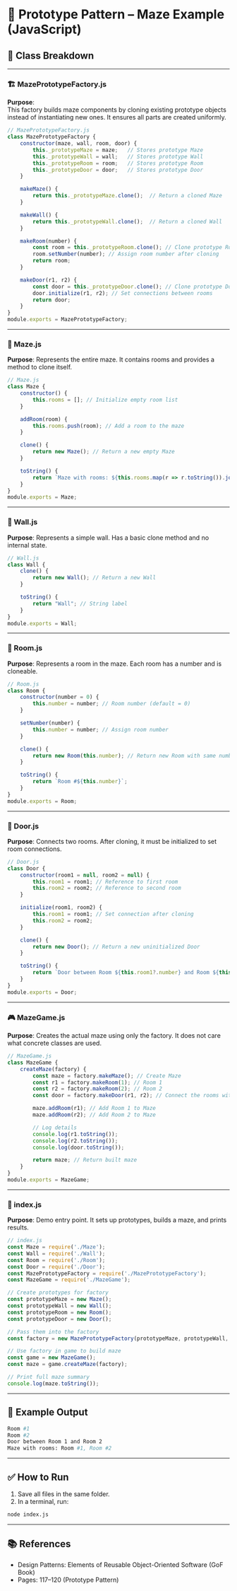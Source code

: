 # 🧬 Prototype Pattern – Maze Example (JavaScript)

## 🧱 Class Breakdown

---

### 🏗️ MazePrototypeFactory.js

**Purpose**:  
This factory builds maze components by cloning existing prototype objects instead of instantiating new ones. It ensures all parts are created uniformly.

```javascript
// MazePrototypeFactory.js
class MazePrototypeFactory {
    constructor(maze, wall, room, door) {
        this._prototypeMaze = maze;   // Stores prototype Maze
        this._prototypeWall = wall;   // Stores prototype Wall
        this._prototypeRoom = room;   // Stores prototype Room
        this._prototypeDoor = door;   // Stores prototype Door
    }

    makeMaze() {
        return this._prototypeMaze.clone();  // Return a cloned Maze
    }

    makeWall() {
        return this._prototypeWall.clone();  // Return a cloned Wall
    }

    makeRoom(number) {
        const room = this._prototypeRoom.clone(); // Clone prototype Room
        room.setNumber(number); // Assign room number after cloning
        return room;
    }

    makeDoor(r1, r2) {
        const door = this._prototypeDoor.clone(); // Clone prototype Door
        door.initialize(r1, r2); // Set connections between rooms
        return door;
    }
}
module.exports = MazePrototypeFactory;
````

---

### 🧱 Maze.js

**Purpose**:
Represents the entire maze. It contains rooms and provides a method to clone itself.

```javascript
// Maze.js
class Maze {
    constructor() {
        this.rooms = []; // Initialize empty room list
    }

    addRoom(room) {
        this.rooms.push(room); // Add a room to the maze
    }

    clone() {
        return new Maze(); // Return a new empty Maze
    }

    toString() {
        return `Maze with rooms: ${this.rooms.map(r => r.toString()).join(", ")}`;
    }
}
module.exports = Maze;
```

---

### 🧱 Wall.js

**Purpose**:
Represents a simple wall. Has a basic clone method and no internal state.

```javascript
// Wall.js
class Wall {
    clone() {
        return new Wall(); // Return a new Wall
    }

    toString() {
        return "Wall"; // String label
    }
}
module.exports = Wall;
```

---

### 🧱 Room.js

**Purpose**:
Represents a room in the maze. Each room has a number and is cloneable.

```javascript
// Room.js
class Room {
    constructor(number = 0) {
        this.number = number; // Room number (default = 0)
    }

    setNumber(number) {
        this.number = number; // Assign room number
    }

    clone() {
        return new Room(this.number); // Return new Room with same number
    }

    toString() {
        return `Room #${this.number}`;
    }
}
module.exports = Room;
```

---

### 🚪 Door.js

**Purpose**:
Connects two rooms. After cloning, it must be initialized to set room connections.

```javascript
// Door.js
class Door {
    constructor(room1 = null, room2 = null) {
        this.room1 = room1; // Reference to first room
        this.room2 = room2; // Reference to second room
    }

    initialize(room1, room2) {
        this.room1 = room1; // Set connection after cloning
        this.room2 = room2;
    }

    clone() {
        return new Door(); // Return a new uninitialized Door
    }

    toString() {
        return `Door between Room ${this.room1?.number} and Room ${this.room2?.number}`;
    }
}
module.exports = Door;
```

---

### 🎮 MazeGame.js

**Purpose**:
Creates the actual maze using only the factory. It does not care what concrete classes are used.

```javascript
// MazeGame.js
class MazeGame {
    createMaze(factory) {
        const maze = factory.makeMaze(); // Create Maze
        const r1 = factory.makeRoom(1); // Room 1
        const r2 = factory.makeRoom(2); // Room 2
        const door = factory.makeDoor(r1, r2); // Connect the rooms with a Door

        maze.addRoom(r1); // Add Room 1 to Maze
        maze.addRoom(r2); // Add Room 2 to Maze

        // Log details
        console.log(r1.toString());
        console.log(r2.toString());
        console.log(door.toString());

        return maze; // Return built maze
    }
}
module.exports = MazeGame;
```

---

### 🚀 index.js

**Purpose**:
Demo entry point. It sets up prototypes, builds a maze, and prints results.

```javascript
// index.js
const Maze = require('./Maze');
const Wall = require('./Wall');
const Room = require('./Room');
const Door = require('./Door');
const MazePrototypeFactory = require('./MazePrototypeFactory');
const MazeGame = require('./MazeGame');

// Create prototypes for factory
const prototypeMaze = new Maze();
const prototypeWall = new Wall();
const prototypeRoom = new Room();
const prototypeDoor = new Door();

// Pass them into the factory
const factory = new MazePrototypeFactory(prototypeMaze, prototypeWall, prototypeRoom, prototypeDoor);

// Use factory in game to build maze
const game = new MazeGame();
const maze = game.createMaze(factory);

// Print full maze summary
console.log(maze.toString());
```

---

## 🧪 Example Output

```bash
Room #1
Room #2
Door between Room 1 and Room 2
Maze with rooms: Room #1, Room #2
```

---

## ✅ How to Run

1. Save all files in the same folder.
2. In a terminal, run:

```bash
node index.js
```

---

## 📚 References

* Design Patterns: Elements of Reusable Object-Oriented Software (GoF Book)
* Pages: 117–120 (Prototype Pattern)

